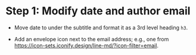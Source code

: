 # Step 1: Modify date and author email

- Move date to under the subtitle and format it as a 3rd level heading `h3`.

- Add an envelope icon next to the email address; e.g., one from <https://icon-sets.iconify.design/line-md/?icon-filter=email>.
